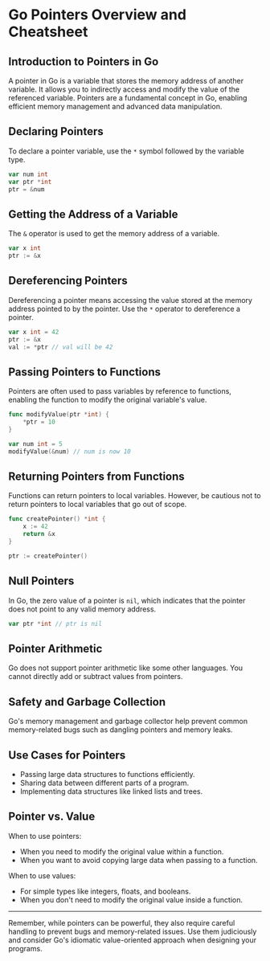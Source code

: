 # Go Pointers Overview and Cheatsheet

## Introduction to Pointers in Go
A pointer in Go is a variable that stores the memory address of another variable. It allows you to indirectly access and modify the value of the referenced variable. Pointers are a fundamental concept in Go, enabling efficient memory management and advanced data manipulation.

## Declaring Pointers
To declare a pointer variable, use the `*` symbol followed by the variable type.

```go
var num int
var ptr *int
ptr = &num
```

## Getting the Address of a Variable
The `&` operator is used to get the memory address of a variable.

```go
var x int
ptr := &x
```

## Dereferencing Pointers
Dereferencing a pointer means accessing the value stored at the memory address pointed to by the pointer. Use the `*` operator to dereference a pointer.

```go
var x int = 42
ptr := &x
val := *ptr // val will be 42
```

## Passing Pointers to Functions
Pointers are often used to pass variables by reference to functions, enabling the function to modify the original variable's value.

```go
func modifyValue(ptr *int) {
    *ptr = 10
}

var num int = 5
modifyValue(&num) // num is now 10
```

## Returning Pointers from Functions
Functions can return pointers to local variables. However, be cautious not to return pointers to local variables that go out of scope.

```go
func createPointer() *int {
    x := 42
    return &x
}

ptr := createPointer()
```

## Null Pointers
In Go, the zero value of a pointer is `nil`, which indicates that the pointer does not point to any valid memory address.

```go
var ptr *int // ptr is nil
```

## Pointer Arithmetic
Go does not support pointer arithmetic like some other languages. You cannot directly add or subtract values from pointers.

## Safety and Garbage Collection
Go's memory management and garbage collector help prevent common memory-related bugs such as dangling pointers and memory leaks.

## Use Cases for Pointers
- Passing large data structures to functions efficiently.
- Sharing data between different parts of a program.
- Implementing data structures like linked lists and trees.

## Pointer vs. Value
When to use pointers:
- When you need to modify the original value within a function.
- When you want to avoid copying large data when passing to a function.

When to use values:
- For simple types like integers, floats, and booleans.
- When you don't need to modify the original value inside a function.

---

Remember, while pointers can be powerful, they also require careful handling to prevent bugs and memory-related issues. Use them judiciously and consider Go's idiomatic value-oriented approach when designing your programs.